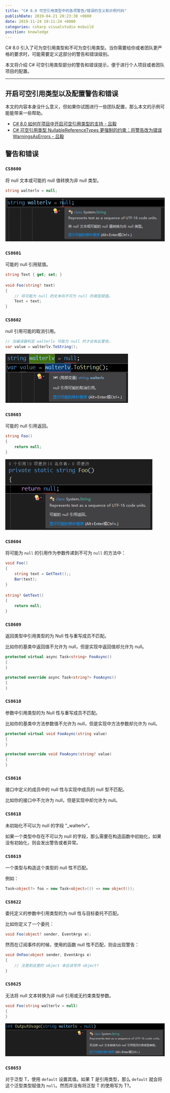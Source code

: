 ```yaml
---
title: "C# 8.0 可空引用类型中的各项警告/错误的含义和示例代码"
publishDate: 2019-04-21 20:23:30 +0800
date: 2019-11-24 19:11:24 +0800
categories: csharp visualstudio msbuild
position: knowledge
---
```


C# 8.0 引入了可为空引用类型和不可为空引用类型。当你需要给你或者团队更严格的要求时，可能需要定义这部分的警告和错误级别。

本文将介绍 C# 可空引用类型部分的警告和错误提示，便于进行个人项目或者团队项目的配置。

---

<div id="toc"></div>

## 开启可空引用类型以及配置警告和错误

本文的内容本身没什么意义，但如果你试图进行一些团队配置，那么本文的示例可能能带来一些帮助。

- [C# 8.0 如何在项目中开启可空引用类型的支持 - 吕毅](/post/how-to-enable-nullable-reference-types.html)
- [C# 可空引用类型 NullableReferenceTypes 更强制的约束：将警告改为错误 WarningsAsErrors - 吕毅](/post/warning-as-errors-for-csharp-nullable-reference-types.html)

## 警告和错误

### `CS8600`

将 null 文本或可能的 null 值转换为非 null 类型。

```csharp
string walterlv = null;
```

![CS8600](/static/posts/2019-04-21-20-07-16.png)

### `CS8601`

可能的 null 引用赋值。

```csharp
string Text { get; set; }

void Foo(string? text)
{
    // 将可能为 null 的文本向不可为 null 的类型赋值。
    Text = text;
}
```

### `CS8602`

null 引用可能的取消引用。

```csharp
// 当编译器判定 walterlv 可能为 null 时才会有此警告。
var value = walterlv.ToString();
```

![CS8602](/static/posts/2019-04-21-20-08-52.png)

### `CS8603`

可能的 null 引用返回。

```csharp
string Foo()
{
    return null;
}
```

![CS8603](/static/posts/2019-04-21-20-12-35.png)

### `CS8604`

将可能为 `null` 的引用作为参数传递到不可为 `null` 的方法中：

```csharp
void Foo()
{
    string text = GetText();;
    Bar(text);
}

string? GetText()
{
    return null;
}
```

### `CS8609`

返回类型中引用类型的为 Null 性与重写成员不匹配。

比如你的基类中返回值不允许为 null，但是实现中返回值却允许为 null。

```csharp
protected virtual async Task<string> FooAsync()
{
}
```

```csharp
protected override async Task<string?> FooAsync()
{
}
```

### `CS8610`

参数中引用类型的为 Null 性与重写成员不匹配。

比如你的基类中方法参数值不允许为 null，但是实现中方法参数却允许为 null。

```csharp
protected virtual void FooAsync(string value)
{
}
```

```csharp
protected override void FooAsync(string? value)
{
}
```

### `CS8616`

接口中定义的成员中的 null 性与实现中成员的 null 型不匹配。

比如你的接口中不允许为 null，但是实现中却允许为 null。

### `CS8618`

未初始化不可以为 null 的字段 "_walterlv"。

如果一个类型中存在不可以为 null 的字段，那么需要在构造函数中初始化，如果没有初始化，则会发出警告或者异常。

### `CS8619`

一个类型与构造这个类型的 null 性不匹配。

例如：

```csharp
Task<object?> foo = new Task<object>(() => new object());
```

### `CS8622`

委托定义的参数中引用类型的为 null 性与目标委托不匹配。

比如你定义了一个委托：

```csharp
void Foo(object? sender, EventArgs e);
```

然而在订阅事件的时候，使用的函数 null 性不匹配，则会出现警告：

```csharp
void OnFoo(object sender, EventArgs e)
{
    // 注意到这里的 object 本应该写作 object?
}
```

### `CS8625`

无法将 null 文本转换为非 null 引用或无约束类型参数。

```csharp
void Foo(string walterlv = null)
{
}
```

![CS8625](/static/posts/2019-04-21-20-10-39.png)

### `CS8653`

对于泛型 T，使用 `default` 设置其值。如果 T 是引用类型，那么 `default` 就会将这个泛型类型赋值为 `null`。然而并没有将泛型 T 的使用写为 T?。

